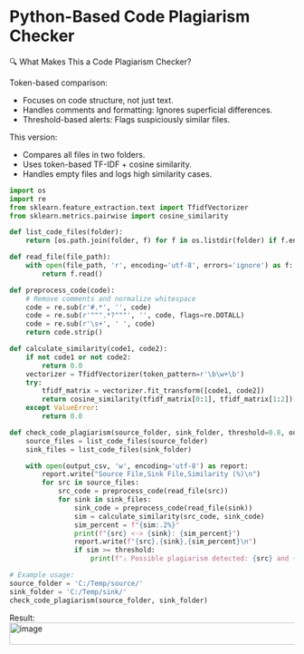 # Python-Based Code Plagiarism Checker

🔍 What Makes This a Code Plagiarism Checker?

Token-based comparison: 
+ Focuses on code structure, not just text.
+ Handles comments and formatting: Ignores superficial differences.
+ Threshold-based alerts: Flags suspiciously similar files.

This version:
+ Compares all files in two folders.
+ Uses token-based TF-IDF + cosine similarity.
+ Handles empty files and logs high similarity cases.

```python
import os
import re
from sklearn.feature_extraction.text import TfidfVectorizer
from sklearn.metrics.pairwise import cosine_similarity

def list_code_files(folder):
    return [os.path.join(folder, f) for f in os.listdir(folder) if f.endswith('.py')]

def read_file(file_path):
    with open(file_path, 'r', encoding='utf-8', errors='ignore') as f:
        return f.read()

def preprocess_code(code):
    # Remove comments and normalize whitespace
    code = re.sub(r'#.*', '', code)
    code = re.sub(r'""".*?"""', '', code, flags=re.DOTALL)
    code = re.sub(r'\s+', ' ', code)
    return code.strip()

def calculate_similarity(code1, code2):
    if not code1 or not code2:
        return 0.0
    vectorizer = TfidfVectorizer(token_pattern=r'\b\w+\b')
    try:
        tfidf_matrix = vectorizer.fit_transform([code1, code2])
        return cosine_similarity(tfidf_matrix[0:1], tfidf_matrix[1:2])[0][0]
    except ValueError:
        return 0.0

def check_code_plagiarism(source_folder, sink_folder, threshold=0.8, output_csv='c:/Temp/code_similarity_report.csv'):
    source_files = list_code_files(source_folder)
    sink_files = list_code_files(sink_folder)

    with open(output_csv, 'w', encoding='utf-8') as report:
        report.write("Source File,Sink File,Similarity (%)\n")
        for src in source_files:
            src_code = preprocess_code(read_file(src))
            for sink in sink_files:
                sink_code = preprocess_code(read_file(sink))
                sim = calculate_similarity(src_code, sink_code)
                sim_percent = f"{sim:.2%}"
                print(f"{src} <-> {sink}: {sim_percent}")
                report.write(f"{src},{sink},{sim_percent}\n")
                if sim >= threshold:
                    print(f"⚠️ Possible plagiarism detected: {src} and {sink} ({sim_percent})")

# Example usage:
source_folder = 'C:/Temp/source/'
sink_folder = 'C:/Temp/sink/'
check_code_plagiarism(source_folder, sink_folder)

```

Result:
<img width="1099" height="39" alt="image" src="https://github.com/user-attachments/assets/512a7bcf-a1d5-45be-b506-d53e5487cc3f" />

